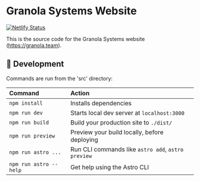 # Granola Systems Website

[![Netlify Status](https://api.netlify.com/api/v1/badges/f4cf0fdf-255b-4b70-8bb5-a29107ccb15c/deploy-status)](https://app.netlify.com/sites/granolateam/deploys)

This is the source code for the Granola Systems website (https://granola.team).

## 🧞 Development

Commands are run from the 'src' directory:

| Command                | Action                                             |
| :--------------------- | :------------------------------------------------- |
| `npm install`          | Installs dependencies                              |
| `npm run dev`          | Starts local dev server at `localhost:3000`        |
| `npm run build`        | Build your production site to `./dist/`            |
| `npm run preview`      | Preview your build locally, before deploying       |
| `npm run astro ...`    | Run CLI commands like `astro add`, `astro preview` |
| `npm run astro --help` | Get help using the Astro CLI                       |
